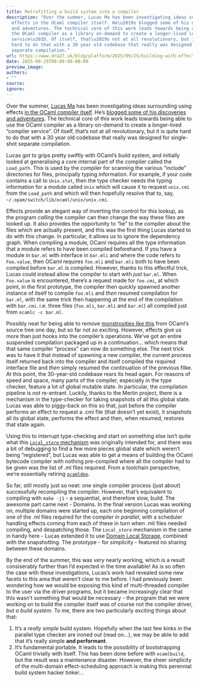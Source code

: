 ```yaml
---
title: Retrofitting a build system into a compiler
description: "Over the summer, Lucas Ma has been investigating ideas surrounding using
  effects in the OCaml compiler itself. He\u2019s blogged some of his discoveries
  and adventures. The technical core of this work leads towards being able to use
  the OCaml compiler as a library on-demand to create a longer-lived \u201Ccompiler
  service\u201D. Of itself, that\u2019s not at all revolutionary, but it is quite
  hard to do that with a 30 year old codebase that really was designed for single-shot
  separate compilation."
url: https://www.dra27.uk/blog/platform/2025/09/25/building-with-effects.html
date: 2025-09-25T00:00:00-00:00
preview_image:
authors:
- ""
source:
ignore:
---
```


<p>Over the summer, <a href="https://github.com/lucasma8795">Lucas Ma</a> has been
investigating ideas surrounding using effects <a href="https://anil.recoil.org/ideas/effects-scheduling-ocaml-compiler">in the OCaml compiler itself</a>.
He’s <a href="https://lucasma8795.github.io/blog/">blogged some of his discoveries and adventures</a>.
The technical core of this work leads towards being able to use the OCaml
compiler as a library on-demand to create a longer-lived “compiler service”. Of
itself, that’s not at all revolutionary, but it is quite hard to do that with a
30 year old codebase that really was designed for single-shot separate
compilation.</p>

<p>Lucas got to grips pretty swiftly with OCaml’s build system, and initially
looked at generalising a core internal part of the compiler called the
<code class="language-plaintext highlighter-rouge">Load_path</code>. This is used by the compiler for scanning the various “include”
directories for files, principally typing information. For example, if your code
contains a call to <code class="language-plaintext highlighter-rouge">Unix.stat</code>, then the type checker needs the typing
information for a module called <code class="language-plaintext highlighter-rouge">Unix</code> which will cause it to request <code class="language-plaintext highlighter-rouge">unix.cmi</code>
from the <code class="language-plaintext highlighter-rouge">Load_path</code> and which will then hopefully resolve that to, say,
<code class="language-plaintext highlighter-rouge">~/.opam/switch/lib/ocaml/unix/unix.cmi</code>.</p>

<p>Effects provide an elegant way of inverting the control for this lookup, as the
program <em>calling</em> the compiler can then change the way these files are looked
up. It also provides the opportunity to “lie” to the compiler about the files
which are actually present, and this was the first thing Lucas started to do
with this change. In particular, it allows us to ignore the dependency graph.
When compiling a module, OCaml requires all the type information that a module
refers to have been compiled beforehand. If you have a module in <code class="language-plaintext highlighter-rouge">bar.ml</code> with
interface in <code class="language-plaintext highlighter-rouge">bar.mli</code> and where the code refers to <code class="language-plaintext highlighter-rouge">Foo.value</code>, then OCaml
requires <code class="language-plaintext highlighter-rouge">foo.mli</code> and <code class="language-plaintext highlighter-rouge">bar.mli</code> both to have been compiled before <code class="language-plaintext highlighter-rouge">bar.ml</code> is
compiled. However, thanks to this effectful trick, Lucas could instead allow the
compiler to start with <em>just</em> <code class="language-plaintext highlighter-rouge">bar.ml</code>. When <code class="language-plaintext highlighter-rouge">Foo.value</code> is encountered, there’s
a request made for <code class="language-plaintext highlighter-rouge">foo.cmi</code>, at which point, in the first prototype, the
compiler then quickly spawned another instance of itself to compile <code class="language-plaintext highlighter-rouge">foo.mli</code>
and <em>then</em> resumed compilation for <code class="language-plaintext highlighter-rouge">bar.ml</code>, with the same trick then happening
at the end of the compilation with <code class="language-plaintext highlighter-rouge">bar.cmi</code>. i.e. three files (<code class="language-plaintext highlighter-rouge">foo.mli</code>,
<code class="language-plaintext highlighter-rouge">bar.mli</code> and <code class="language-plaintext highlighter-rouge">bar.ml</code>) all compiled just from <code class="language-plaintext highlighter-rouge">ocamlc -c bar.ml</code>.</p>

<p>Possibly neat for being able to remove <a href="https://github.com/ocaml/ocaml/blob/trunk/.depend">monstrosities like this</a>
from OCaml’s source tree one day, but so far not <em>so</em> exciting. However, effects
give us more than just hooks into the compiler’s operations. We’ve got an
entire suspended compilation packaged up in a continuation… which means that
that same compiler “process” can now do something else. The next trick was to
have it that instead of spawning a new compiler, the current process itself
returned back into the compiler and itself compiled the required interface file
and <em>then</em> simply resumed the continuation of the previous filke. At this point,
the 30-year-old codebase rears its head again. For reasons of speed and space,
many parts of the compiler, especially in the type checker, feature a lot of
global mutable state. In particular, the compilation pipeline is <em>not</em>
re-entrant. Luckily, thanks to the Merlin project, there is a mechanism in the
type-checker for taking snapshots of all this global state. Lucas was able to
piggy-back on this so that, just before the compiler performs an effect to
request a .cmi file (that doesn’t yet exist), it snapshots all its global state,
performs the effect and then, when resumed, restores that state again.</p>

<p>Using this to interrupt type-checking and start on something else isn’t quite
what this <a href="https://github.com/ocaml/ocaml/blob/trunk/utils/local_store.mli"><code class="language-plaintext highlighter-rouge">Local_store</code> mechanism</a>
was originally intended for, and there was a bit of debugging to find a few more
pieces global state which weren’t being “registered”, but Lucas was able to get
a means of building the OCaml bytecode compiler with nothing pre-compiled where
all the compiler had to be given was the list of .ml files required. From a
toolchain perspective, we’re essentially retiring <a href="https://ocaml.org/manual/5.3/depend.html"><code class="language-plaintext highlighter-rouge">ocamldep</code></a>.</p>

<p>So far, still mostly just so neat: one single compiler process (just about)
successfully recompiling the compiler. However, that’s equivalent to compiling
with <code class="language-plaintext highlighter-rouge">make -j1</code> - a sequential, and therefore slow, build. The awesome part came
next - Domains. In the final version Lucas was working on, multiple domains were
started up, each one beginning compilation of one of the .ml files required for
the compiler <em>in parallel</em>, with a scheduler handling effects coming from each
of these in turn when .mli files needed compiling, and despatching those. The
<code class="language-plaintext highlighter-rouge">Local_store</code> mechanism in the came in handy here - Lucas extended it to use
<a href="https://ocaml.org/manual/5.3/api/Domain.DLS.html">Domain Local Storage</a>,
combined with the snapshotting. The prototype - for simplicity - featured no
sharing between these domains.</p>

<p>By the end of the summer, this was <em>very</em> nearly working, which is a result
consiserably further than I’d expected in the time available! As is so often the
case with these investigations, Lucas’s work had revealed some new facets to
this area that weren’t clear to me before. I had previously been wondering how
we would be exposing this kind of multi-threaded compiler to the user via the
driver programs, but it became increasingly clear that this wasn’t something
that would be necessary - the program that we were working on to build the
compiler itself was of course not the compiler driver, <em>but a build system</em>. To
me, there are two particularly exciting things about that:</p>

<ol>
  <li>It’s a <em>really simple</em> build system. Hopefully when the last few kinks in the
parallel type checker are ironed out (read on…), we may be able to add that
it’s really simple <strong>and performant</strong>.</li>
  <li>It’s fundamental portable. It leads to the possibility of bootstrapping OCaml
trivially with itself. This has been done before with <code class="language-plaintext highlighter-rouge">ocamlbuild</code>, but the
result was a maintenance disaster. However, the sheer simplicity of the
multi-domain effect-scheduling approach is making this perennial build system
hacker tinker…</li>
</ol>
